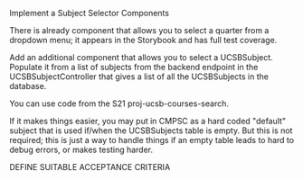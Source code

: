 Implement a Subject Selector Components

There is already component that allows you to select a quarter from a dropdown menu;
it appears in the Storybook and has full test coverage.

Add an additional component that allows you to select a UCSBSubject. Populate it
from a list of subjects from the backend endpoint in the UCSBSubjectController
that gives a list of all the UCSBSubjects in the database.

You can use code from the S21 proj-ucsb-courses-search.

If it makes things easier, you may put in CMPSC as a hard coded "default" subject
that is used if/when the UCSBSubjects table is empty. But this is not
required; this is just a way to handle things if an empty table leads to hard to
debug errors, or makes testing harder.

DEFINE SUITABLE ACCEPTANCE CRITERIA

